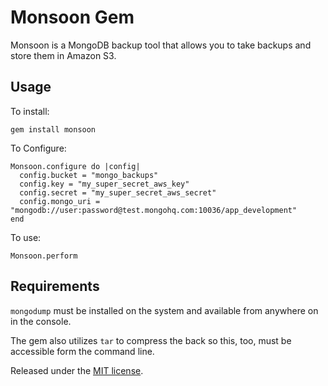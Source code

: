 Monsoon Gem
=======================

Monsoon is a MongoDB backup tool that allows you to take backups and store them in Amazon S3.


Usage
-----

To install:

    gem install monsoon

To Configure:

    Monsoon.configure do |config|
      config.bucket = "mongo_backups"
      config.key = "my_super_secret_aws_key"
      config.secret = "my_super_secret_aws_secret"
      config.mongo_uri = "mongodb://user:password@test.mongohq.com:10036/app_development"
    end

To use:

    Monsoon.perform


Requirements
----

`mongodump` must be installed on the system and available from anywhere on in the console.

The gem also utilizes `tar` to compress the back so this, too, must be accessible form the command line.
  
Released under the [MIT license](http://www.opensource.org/licenses/mit-license.php).

